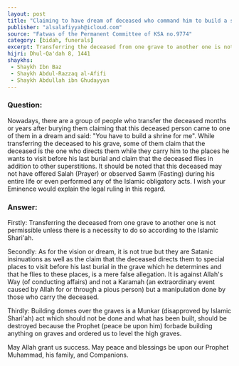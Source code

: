 ```yaml
---
layout: post
title: "Claiming to have dream of deceased who command him to build a shrine for the deceased"
publisher: "alsalafiyyah@icloud.com"
source: "Fatwas of the Permanent Committee of KSA no.9774"
category: [bidah, funerals]
excerpt: Transferring the deceased from one grave to another one is not permissible unless there is a necessity to do so according to the Islamic Shari'ah.
hijri: Dhul-Qa'dah 8, 1441
shaykhs: 
 - Shaykh Ibn Baz
 - Shaykh Abdul-Razzaq al-Afifi
 - Shaykh Abdullah ibn Ghudayyan
---
```


### Question: 
Nowadays, there are a group of people who transfer the deceased months or years after burying them claiming that this deceased person came to one of them in a dream and said: "You have to build a shrine for me". While transferring the deceased to his grave, some of them claim that the deceased is the one who directs them while they carry him to the places he wants to visit before his last burial and claim that the deceased flies in addition to other superstitions. It should be noted that this deceased may not have offered Salah (Prayer) or observed Sawm (Fasting) during his entire life or even performed any of the Islamic obligatory acts. I wish your Eminence would explain the legal ruling in this regard. 

### Answer: 
Firstly: Transferring the deceased from one grave to another one is not permissible unless there is a necessity to do so according to the Islamic Shari'ah. 

Secondly: As for the vision or dream, it is not true but they are Satanic insinuations as well as the claim that the deceased directs them to special places to visit before his last burial in the grave which he determines and that he flies to these places, is a mere false allegation. It is against Allah's Way (of conducting affairs) and not a Karamah (an extraordinary event caused by Allah for or through a pious person) but a manipulation done by those who carry the deceased. 

Thirdly: Building domes over the graves is a Munkar (disapproved by Islamic Shari'ah) act which should not be done and what has been built, should be destroyed because the Prophet (peace be upon him) forbade building anything on graves and ordered us to level the high graves.

May Allah grant us success. May peace and blessings be upon our Prophet Muhammad, his family, and Companions. 
